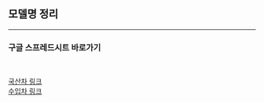<h2>모델명 정리</h2> <hr>

<h3>구글 스프레드시트 바로가기</h3> <br>

<a href="https://docs.google.com/spreadsheets/d/1XdguT571aWDyjqY1FKoO29cLvyjT8cvp5Y5aDdqqgf8/edit#gid=1942139256">국산차 링크</a><br>
<a href="https://docs.google.com/spreadsheets/d/1qZUpMLVGCgfp2cK97bd8NhvJ61rdo89kh4VfEfc4vUo/edit?usp=sharing">수입차 링크</a><br>

